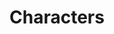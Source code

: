 ---
title: "Characters"
draft: false
slug: "characters"
weight: "4"
mainpage: true
related: true

block_project: {
	description: "(description coming soon)",
	work: [ 
		{class: "gallery-col-12", src: "illustration_characters-01.png"},
		{class: "gallery-col-12 w-md-75", src: "illustration_characters-02.png"},
		{class: "gallery-col-4", src: "illustration_characters-03.jpg"},
		{class: "gallery-col-4", src: "illustration_characters-04.jpg"},
		{class: "gallery-col-4", src: "illustration_characters-05.jpg"},
		{class: "gallery-col-6 pr-md-4", src: "illustration_characters-06.jpg"},
		{class: "gallery-col-6 pl-md-4", src: "illustration_characters-07.jpg"},
		{class: "gallery-col-12 w-md-50 text-center", src: "illustration_characters-08.png"},
		{class: "gallery-col-12 w-md-75 text-center", src: "illustration_characters-09.png"},
	]
}

---